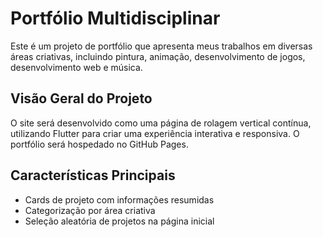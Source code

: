 # Portfólio Multidisciplinar

Este é um projeto de portfólio que apresenta meus trabalhos em diversas áreas criativas, incluindo pintura, animação, desenvolvimento de jogos, desenvolvimento web e música.

## Visão Geral do Projeto

O site será desenvolvido como uma página de rolagem vertical contínua, utilizando Flutter para criar uma experiência interativa e responsiva. O portfólio será hospedado no GitHub Pages.

## Características Principais

- Cards de projeto com informações resumidas
- Categorização por área criativa
- Seleção aleatória de projetos na página inicial
